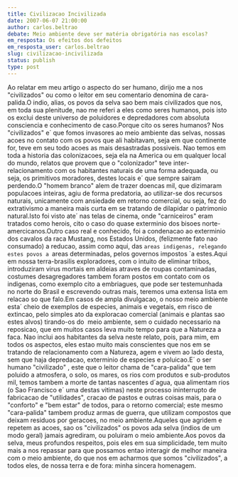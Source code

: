 ```yaml
---
title: Civilizacao Incivilizada
date: 2007-06-07 21:00:00
author: carlos.beltrao
debate: Meio ambiente deve ser matéria obrigatória nas escolas?
em_resposta: Os efeitos dos defeitos
em_resposta_user: carlos.beltrao
slug: civilizacao-incivilizada
status: publish 
type: post
---
```


Ao relatar em meu artigo o aspecto do ser humano, dirijo me a nos "civilizados" ou como o leitor em seu comentario denomina de cara-palida.O indio, alias, os povos da selva sao bem mais civilizados que nos, em toda sua plenitude, nao me referi a eles como seres humanos, pois isto os exclui deste universo de poluidores e depredadores com absoluta consciencia e conhecimento de caso.Porque cito os seres humanos? Nos "civilizados" e´ que fomos invasores ao meio ambiente das selvas, nossas acoes no contato com os povos que ali habitavam, seja em que continente for, teve em seu todo acoes as mais desastradas possiveis. Nao temos em toda a historia das colonizacoes, seja ela na America ou em qualquer local do mundo, relatos que provem que o "colonizador" teve inter-relacionamento com os habitantes naturais de uma forma adequada, ou seja, os primitivos moradores, destes locais e´ que sempre sairam perdendo.O "homem branco" alem de trazer doencas mil, que dizimaram populacoes inteiras, agiu de forma predatoria, ao utilizar-se dos recursos naturais, unicamente com ansiedade em retorno comercial, ou seja, fez do extrativismo a maneira mais curta em se tratando de dilapidar o patrimonio natural.Isto foi visto ate´ nas telas de cinema, onde "carniceiros" eram tratados como herois, cito o caso do quase exterminio dos bisoes norte-amercicanos.Outro caso real e conhecido, foi a condenacao ao exterminio dos cavalos da raca Mustang, nos Estados Unidos, (felizmente fato nao consumado) a reducao, assim como aqui, das `areas indigenas, relegando estes povos a `areas determinadas, pelos governos impostos `a estes.Aqui em nossa terra-brasilis exploradores, com o intuito de eliminar tribos, introduziram virus mortais em aldeias atraves de roupas contaminadas, costumes desagregadores tambem foram postos em contato com os indigenas, como exemplo cito a embriagues, que pode ser testemunhada no norte do Brasil e escrevendo outras mais, teremos uma extensa lista em relacao so que falo.Em casos de ampla divulgacao, o nosso meio ambiente esta´ cheio de exemplos de especies, animais e vegetais, em risco de extincao, pelo simples ato da exploracao comercial (animais e plantas sao estes alvos) tirando-os do  meio ambiente, sem o cuidado necessario na reposicao, que em muitos casos leva muito tempo para que a Natureza a faca. Nao inclui aos habitantes da selva neste relato, pois, para mim, em todos os aspectos, eles estao muito mais conscientes que nos em se tratando de relacionamento com a Natureza, agem e vivem ao lado desta, sem que haja depredacao, exterminio de especies e poluicao.E´ o ser humano "civilizado" , este que o leitor chama de "cara-palida" que tem poluido a atmosfera, o solo, os mares, os rios com produtos e sub-produtos mil, temos tambem a morte de tantas nascentes d´agua, qua alimentam rios (o Sao Francisco e´ uma destas vitimas) neste processo ininterrupto de fabricacao de "utilidades", cracao de pastos e outras coisas mais, para o "conforto" e "bem estar" de todos, para o retorno comercial; este mesmo "cara-palida" tambem produz armas de guerra, que utilizam compostos que deixam residuos por geracoes, no meio ambiente.Aqueles que agridem e repetem as acoes, sao os "civilizados" os povos ada selva (indios de um modo geral) jamais agrediram, ou poluiram o meio ambiente.Aos povos da selva, meus profundos respeitos, pois eles em sua simplicidade, tem muito mais a nos repassar para que possamos entao interagir de melhor maneira com o meio ambiente, do que nos em acharmos que somos "civilizados", a todos eles, de nossa terra e de fora: minha sincera homenagem.
